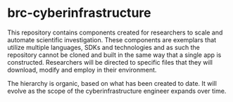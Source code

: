 # brc-cyberinfrastructure

This repository contains components created for researchers to scale and automate scientific investigation. These components are exemplars that utilize multiple languages, SDKs and technologies and as such the repository cannot be cloned and built in the same way that a single app is constructed. Researchers will be directed to specific files that they will download, modify and employ in their environment.

The hierarchy is organic, based on what has been created to date. It will evolve as the scope of the cyberinfrastructure engineer expands over time.
